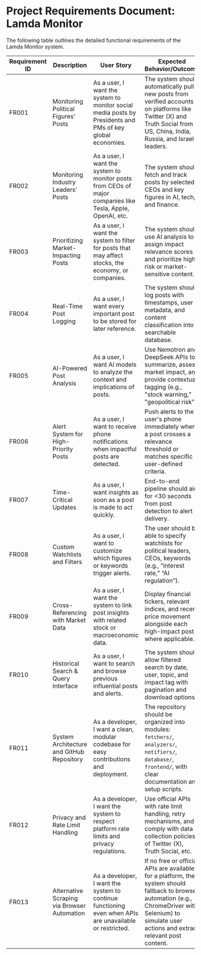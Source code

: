 # **Project Requirements Document: Lamda Monitor**

The following table outlines the detailed functional requirements of the Lamda Monitor system.

| Requirement ID | Description                                 | User Story                                                                                                            | Expected Behavior/Outcome                                                                                                                                                   |
|----------------|---------------------------------------------|-----------------------------------------------------------------------------------------------------------------------|-----------------------------------------------------------------------------------------------------------------------------------------------------------------------------|
| FR001          | Monitoring Political Figures' Posts         | As a user, I want the system to monitor social media posts by Presidents and PMs of key global economies.            | The system should automatically pull new posts from verified accounts on platforms like Twitter (X) and Truth Social from US, China, India, Russia, and Israel leaders.     |
| FR002          | Monitoring Industry Leaders' Posts          | As a user, I want the system to monitor posts from CEOs of major companies like Tesla, Apple, OpenAI, etc.           | The system should fetch and track posts by selected CEOs and key figures in AI, tech, and finance.                                                                         |
| FR003          | Prioritizing Market-Impacting Posts         | As a user, I want the system to filter for posts that may affect stocks, the economy, or companies.                  | The system should use AI analysis to assign impact relevance scores and prioritize high-risk or market-sensitive content.                                                  |
| FR004          | Real-Time Post Logging                      | As a user, I want every important post to be stored for later reference.                                              | The system should log posts with timestamps, user metadata, and content classification into a searchable database.                                                         |
| FR005          | AI-Powered Post Analysis                    | As a user, I want AI models to analyze the context and implications of posts.                                         | Use Nemotron and DeepSeek APIs to summarize, assess market impact, and provide contextual tagging (e.g., "stock warning," "geopolitical risk").                            |
| FR006          | Alert System for High-Priority Posts        | As a user, I want to receive phone notifications when impactful posts are detected.                                  | Push alerts to the user's phone immediately when a post crosses a relevance threshold or matches specific user-defined criteria.                                           |
| FR007          | Time-Critical Updates                       | As a user, I want insights as soon as a post is made to act quickly.                                                  | End-to-end pipeline should aim for <30 seconds from post detection to alert delivery.                                                                                       |
| FR008          | Custom Watchlists and Filters               | As a user, I want to customize which figures or keywords trigger alerts.                                              | The user should be able to specify watchlists for political leaders, CEOs, keywords (e.g., “interest rate,” “AI regulation”).                                               |
| FR009          | Cross-Referencing with Market Data          | As a user, I want the system to link post insights with related stock or macroeconomic data.                         | Display financial tickers, relevant indices, and recent price movement alongside each high-impact post where applicable.                                                    |
| FR010          | Historical Search & Query Interface         | As a user, I want to search and browse previous influential posts and alerts.                                         | The system should allow filtered search by date, user, topic, and impact tag with pagination and download options.                                                         |
| FR011          | System Architecture and GitHub Repository   | As a developer, I want a clean, modular codebase for easy contributions and deployment.                              | The repository should be organized into modules: `fetchers/`, `analyzers/`, `notifiers/`, `database/`, `frontend/`, with clear documentation and setup scripts.             |
| FR012          | Privacy and Rate Limit Handling             | As a developer, I want the system to respect platform rate limits and privacy regulations.                          | Use official APIs with rate limit handling, retry mechanisms, and comply with data collection policies of Twitter (X), Truth Social, etc.                                 |
| FR013          | Alternative Scraping via Browser Automation | As a developer, I want the system to continue functioning even when APIs are unavailable or restricted.              | If no free or official APIs are available for a platform, the system should fallback to browser automation (e.g., ChromeDriver with Selenium) to simulate user actions and extract relevant post content. |
